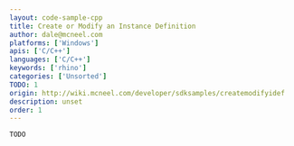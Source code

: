 ```yaml
---
layout: code-sample-cpp
title: Create or Modify an Instance Definition
author: dale@mcneel.com
platforms: ['Windows']
apis: ['C/C++']
languages: ['C/C++']
keywords: ['rhino']
categories: ['Unsorted']
TODO: 1
origin: http://wiki.mcneel.com/developer/sdksamples/createmodifyidef
description: unset
order: 1
---
```


```cpp
TODO
```
